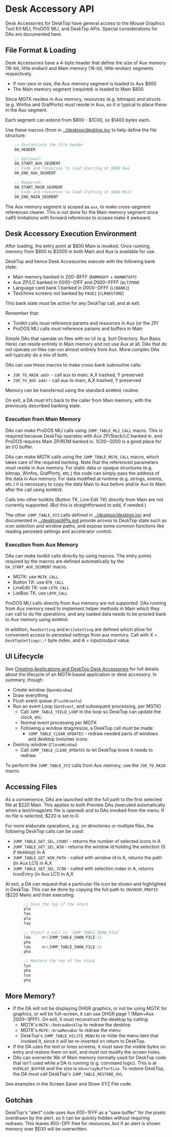 # Desk Accessory API

Desk Accessories for DeskTop have general access to the Mouse Graphics
Tool Kit MLI, ProDOS MLI, and DeskTop APIs. Special considerations for
DAs are documented here.

## File Format & Loading

Desk Accessories have a 4-byte header that define the size of Aux
memory (16-bit, little endian) and Main memory (16-bit, little-endian)
segments respectively.

* If non-zero in size, the Aux memory segment is loaded to Aux $800
* The Main memory segment (required) is loaded to Main $800

Since MGTK resides in Aux memory, resources (e.g. bitmaps) and
structs (e.g. Winfos and GrafPorts) *must* reside in Aux, so it is
typical to place these in the Aux segment.

Each segment can extend from $800 - $1C00, so $1400 bytes each.

Use these macros (from in
[../desktop/desktop.inc](../desktop/desktop.inc) to help define the
file structure:

```asm
    ;; Instantiate the file header
    DA_HEADER

    ;; Optional:
    DA_START_AUX_SEGMENT
    ;; Code and resources to load starting at $800 Aux
    DA_END_AUX_SEGMENT

    ;; Required:
    DA_START_MAIN_SEGMENT
    ;; Code and resources to load starting at $800 Main
    DA_END_MAIN_SEGMENT
```

The Aux memory segment is scoped as `aux`, to make cross-segment
references clearer. This is not done for the Main memory segment since
ca65 limitations with forward references to scopes make it awkward.

## Desk Accessory Execution Environment

After loading, the entry point at $800 Main is invoked. Once running,
memory from $800 to $2000 in both Main and Aux is available for use.

DeskTop and hence Desk Accessories execute with the following
bank state:

* Main memory banked in $200-$BFFF (`RAMRDOFF` + `RAMWRTOFF`)
* Aux ZP/LC banked in $0000-$01FF and $D000-$FFFF (`ALTZPON`)
* Language card bank 1 banked in $D000-$DFFF (`LCBANK1`)
* Text/hires screens not banked by `PAGE2` (`CLR80STORE`)

This bank state *must* be active for any DeskTop call, and at exit.

Remember that:

* Toolkit calls *must* reference params and resources in Aux (or the
    ZP)
* ProDOS MLI calls *must* reference params and buffers in Main

Simple DAs that operate on files with no UI (e.g. Sort Directory, Run
Basic Here) can reside entirely in Main memory and not use Aux at all.
DAs that do not operate on files can run almost entirely from Aux.
More complex DAs will typically do a mix of both.

DAs can use these macros to make cross-bank subroutine calls:

* `JSR_TO_MAIN addr` - call aux to main; A,X trashed, Y preserved
* `JSR_TO_AUX addr` - call aux to main; A,X trashed, Y preserved

Memory can be transferred using the standard `AUXMOVE` routine.

On exit, a DA *must* `RTS` back to the caller from Main memory, with
the previously described banking state.

### Execution from Main Memory

DAs can make ProDOS MLI calls using `JUMP_TABLE_MLI_CALL` macro. This
is required because DeskTop operates with Aux ZP/Stack/LC banked in,
and ProDOS requires Main ZP/ROM banked in. $1C00-$2000 is a good place
for an I/O buffer.

DAs can make MGTK calls using the `JUMP_TABLE_MGTK_CALL` macro, which
takes care of the required banking. Note that the referenced
parameters *must* reside in Aux memory. For static data or opaque
structures (e.g. bitmap, Winfos, GrafPorts, etc.) the code can simply
pass the address of the data in Aux memory. For data modified at
runtime (e.g. strings, events, etc.) it is necessary to copy the data
Main to Aux before and/or Aux to Main after the call using `AUXMOVE`.

Calls into other toolkits (Button TK, Line Edit TK) directly from Main
are not currently supported. (But this is straightforward to add, if
needed.)

The other `JUMP_TABLE_XYZ` calls defined in
[../desktop/desktop.inc](../desktop/desktop.inc) and documented in
[../desktop/APIs.md](../desktop/APIs.md) provide access to DeskTop
state such as icon selection and window paths, and expose some common
functions like reading persisted settings and accelerator control.

### Execution from Aux Memory

DAs can make toolkit calls directly by using macros. The entry points
required by the macros are defined automatically by the
`DA_START_AUX_SEGMENT` macro.

* MGTK: use `MGTK_CALL`
* Button TK: use `BTK_CALL`
* LineEdit TK: use `LETK_CALL`
* ListBox TK: use `LBTK_CALL`

ProDOS MLI calls directly from Aux memory are _not supported_. DAs
running from Aux memory need to implement helper methods in Main which
they can call to do file operations, and any loaded data needs to
be proxied back to Aux memory using `AUXMOVE`.

In addition, `ReadSetting` and `WriteSetting` are defined which allow
for convenient access to persisted settings from aux memory. Call with
X = `DeskTopSettings::*` byte index, and A = input/output value.

## UI Lifecycle

See [Creating Applications and DeskTop Desk Accessories](../mgtk/MGTK.md#creating-applications-and-desktop-desk-accessories) for full details about the lifecycle of an MGTK-based application or desk accessory. In summary, though:

* Create window (`OpenWindow`)
* Draw everything
* Flush event queue (`FlushEvents`)
* Run an event Loop (`GetEvent`, and subsequent processing, per MGTK)
  * Call `JUMP_TABLE_YIELD_LOOP` in the loop so DeskTop can update the clock, etc.
  * Normal event processing per MGTK
  * Following a window drag/resize, a DeskTop call *must* be made:
    * `JUMP_TABLE_CLEAR_UPDATES` - redraw needed parts of windows and desktop (volume) icons.
* Destroy window (`CloseWindow`)
   * Call `JUMP_TABLE_CLEAR_UPDATES` to let DeskTop know it needs to redraw.


To perform the `JUMP_TABLE_XYZ` calls from Aux memory, use the `JSR_TO_MAIN` macro.

## Accessing Files

As a convenience, DAs are launched with the full path to the first
selected file at $220 Main. This applies to both Preview DAs (executed
automatically when a text/image/etc file is opened) and to DAs invoked
from the menu. If no file is selected, $220 is set to 0.

For more elaborate operations, e.g. on directories or multiple files,
the following DeskTop calls can be used:

* `JUMP_TABLE_GET_SEL_COUNT` - returns the number of selected icons in A
* `JUMP_TABLE_GET_SEL_WIN` - returns the window id holding the selection (0 if desktop) in A
* `JUMP_TABLE_GET_WIN_PATH` - called with window id in A, returns the path (in Aux LC1) in A,X
* `JUMP_TABLE_GET_SEL_ICON` - called with selection index in A, returns IconEntry (in Aux LC1) in A,X

At exit, a DA can request that a particular file icon be shown and
highlighted in DeskTop. This can be done by copying the full path to
`INVOKER_PREFIX` ($220 Main) and then executing:

```asm
        ;; Save the top of the stack
        pla
        tax
        pla
        tay

        ;; Inject a call to `JUMP_TABLE_SHOW_FILE`
        lda     #>(JUMP_TABLE_SHOW_FILE-1)
        pha
        lda     #<(JUMP_TABLE_SHOW_FILE-1)
        pha

        ;; Restore the top of the stack
        tya
        pha
        txa
        pha
```

## More Memory?

* If the DA will not be displaying DHGR graphics, or not be using MGTK
  for graphics, or will be full-screen, it can use DHGR page 1
  (Main+Aux $2000-$3FFF). On exit, it *must* reconstruct the desktop
  by calling:
    * MGTK's `MGTK::RedrawDeskTop` to redraw the desktop
    * MGTK's `MGTK::DrawMenuBar` to redraw the menu
    * DeskTop's `JUMP_TABLE_HILITE_MENU` to re-hilite the menu item
      that invoked it, since it will be re-inverted on return to
      DeskTop.
* If the DA uses the text or lores screens, it *must* save the visible
  bytes on entry and restore them on exit, and *must not* modify the
  screen holes.
* DAs can overwrite 16k of Main memory normally used for DeskTop code
  that isn't used while a DA is running (e.g. command logic). This is
  at `OVERLAY_BUFFER` and the size is `kOverlayBufferSize`. To
  restore DeskTop, the DA *must* call DeskTop's `JUMP_TABLE_RESTORE_OVL`

See examples in the Screen Saver and Show XYZ File code.

## Gotchas

DeskTop's "alert" code uses Aux $E00-$1FFF as a "save buffer"
for the pixels overdrawn by the alert, so it can be quickly hidden
without requiring redraws. This leaves $800-$DFF free for resources,
but if an alert is shown memory over $E00 will be overwritten.
